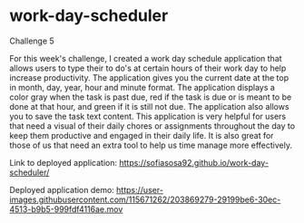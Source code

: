 # work-day-scheduler
Challenge 5 

For this week's challenge, I created a work day schedule application that allows users to type their to do's at certain hours of their work day to help increase productivity. The application gives you the current date at the top in month, day, year, hour and minute format. The application displays a color gray when the task is past due, red if the task is due or is meant to be done at that hour, and green if it is still not due. The application also allows you to save the task text content. This application is very helpful for users that need a visual of their daily chores or assignments throughout the day to keep them productive and engaged in their daily life. It is also great for those of us that need an extra tool to help us time manage more effectively. 


Link to deployed application:
https://sofiasosa92.github.io/work-day-scheduler/

Deployed application demo:
https://user-images.githubusercontent.com/115671262/203869279-29199be6-30ec-4513-b9b5-999fdf4116ae.mov

